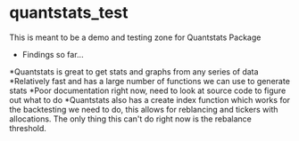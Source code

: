 # quantstats_test

This is meant to be a demo and testing zone for Quantstats Package 

- Findings so far...

*Quantstats is great to get stats and graphs from any series of data
*Relatively fast and has a large number of functions we can use to generate stats 
*Poor documentation right now, need to look at source code to figure out what to do
*Quantstats also has a create index function which works for the backtesting we need to do, this allows for reblancing and tickers with allocations. The only thing this can't do right now is the rebalance threshold. 
